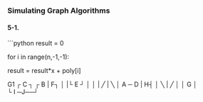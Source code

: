 <h3>Simulating Graph Algorithms</h3>

<h4>5-1.</h4> 
```python
result = 0   

for i in range(n,-1,-1):

  result = result*x + poly[i]
  
G1
      ┌ C ┐
  ┌ B   |   F┐
  │ |└ E ┘ │
  │ | ╱ | ╲  │
A ─ D   |   H┤
  │   ╲ | ╱  │
  │     G    │   
  └ I ─J──┘  
```
